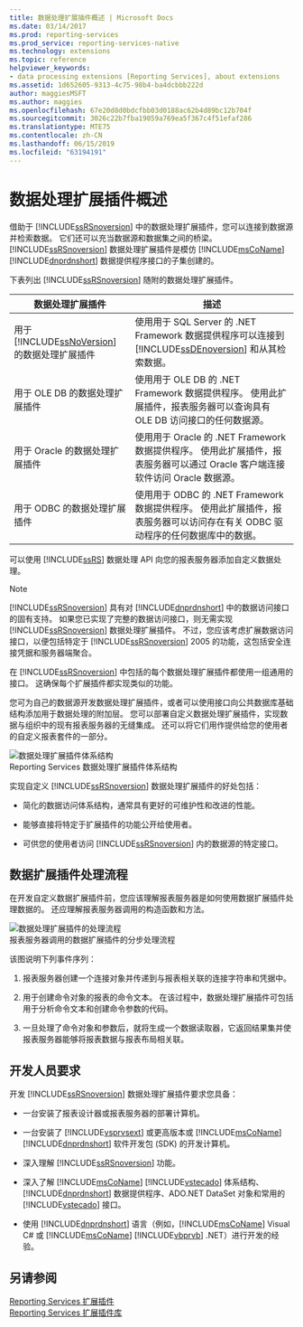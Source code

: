 ```yaml
---
title: 数据处理扩展插件概述 | Microsoft Docs
ms.date: 03/14/2017
ms.prod: reporting-services
ms.prod_service: reporting-services-native
ms.technology: extensions
ms.topic: reference
helpviewer_keywords:
- data processing extensions [Reporting Services], about extensions
ms.assetid: 1d652605-9313-4c75-98b4-ba4dcbbb222d
author: maggiesMSFT
ms.author: maggies
ms.openlocfilehash: 67e20d8d0bdcfbb03d0188ac62b4d89bc12b704f
ms.sourcegitcommit: 3026c22b7fba19059a769ea5f367c4f51efaf286
ms.translationtype: MTE75
ms.contentlocale: zh-CN
ms.lasthandoff: 06/15/2019
ms.locfileid: "63194191"
---
```

# <a name="data-processing-extensions-overview"></a>数据处理扩展插件概述
  借助于 [!INCLUDE[ssRSnoversion](../../../includes/ssrsnoversion-md.md)] 中的数据处理扩展插件，您可以连接到数据源并检索数据。 它们还可以充当数据源和数据集之间的桥梁。 [!INCLUDE[ssRSnoversion](../../../includes/ssrsnoversion-md.md)] 数据处理扩展插件是模仿 [!INCLUDE[msCoName](../../../includes/msconame-md.md)][!INCLUDE[dnprdnshort](../../../includes/dnprdnshort-md.md)] 数据提供程序接口的子集创建的。  
  
 下表列出 [!INCLUDE[ssRSnoversion](../../../includes/ssrsnoversion-md.md)] 随附的数据处理扩展插件。  
  
|数据处理扩展插件|描述|  
|-------------------------------|-----------------|  
|用于 [!INCLUDE[ssNoVersion](../../../includes/ssnoversion-md.md)] 的数据处理扩展插件|使用用于 SQL Server 的 .NET Framework 数据提供程序可以连接到 [!INCLUDE[ssDEnoversion](../../../includes/ssdenoversion-md.md)] 和从其检索数据。|  
|用于 OLE DB 的数据处理扩展插件|使用用于 OLE DB 的 .NET Framework 数据提供程序。 使用此扩展插件，报表服务器可以查询具有 OLE DB 访问接口的任何数据源。|  
|用于 Oracle 的数据处理扩展插件|使用用于 Oracle 的 .NET Framework 数据提供程序。 使用此扩展插件，报表服务器可以通过 Oracle 客户端连接软件访问 Oracle 数据源。|  
|用于 ODBC 的数据处理扩展插件|使用用于 ODBC 的 .NET Framework 数据提供程序。 使用此扩展插件，报表服务器可以访问存在有关 ODBC 驱动程序的任何数据库中的数据。|  
  
 可以使用 [!INCLUDE[ssRS](../../../includes/ssrs.md)] 数据处理 API 向您的报表服务器添加自定义数据处理。  
  
> [!NOTE]  
>  [!INCLUDE[ssRSnoversion](../../../includes/ssrsnoversion-md.md)] 具有对 [!INCLUDE[dnprdnshort](../../../includes/dnprdnshort-md.md)] 中的数据访问接口的固有支持。 如果您已实现了完整的数据访问接口，则无需实现 [!INCLUDE[ssRSnoversion](../../../includes/ssrsnoversion-md.md)] 数据处理扩展插件。 不过，您应该考虑扩展数据访问接口，以便包括特定于 [!INCLUDE[ssRSnoversion](../../../includes/ssrsnoversion-md.md)] 2005 的功能，这包括安全连接凭据和服务器端聚合。  
  
 在 [!INCLUDE[ssRSnoversion](../../../includes/ssrsnoversion-md.md)] 中包括的每个数据处理扩展插件都使用一组通用的接口。 这确保每个扩展插件都实现类似的功能。  
  
 您可为自己的数据源开发数据处理扩展插件，或者可以使用接口向公共数据库基础结构添加用于数据处理的附加层。 您可以部署自定义数据处理扩展插件，实现数据与组织中的现有报表服务器的无缝集成。 还可以将它们用作提供给您的使用者的自定义报表套件的一部分。  
  
 ![数据处理扩展插件体系结构](../../../reporting-services/extensions/data-processing/media/bk-dataprocess-extensions.gif "Data processing extension architecture")  
Reporting Services 数据处理扩展插件体系结构  
  
 实现自定义 [!INCLUDE[ssRSnoversion](../../../includes/ssrsnoversion-md.md)] 数据处理扩展插件的好处包括：  
  
-   简化的数据访问体系结构，通常具有更好的可维护性和改进的性能。  
  
-   能够直接将特定于扩展插件的功能公开给使用者。  
  
-   可供您的使用者访问 [!INCLUDE[ssRSnoversion](../../../includes/ssrsnoversion-md.md)] 内的数据源的特定接口。  
  
## <a name="data-extension-process-flow"></a>数据扩展插件处理流程  
 在开发自定义数据扩展插件前，您应该理解报表服务器是如何使用数据扩展插件处理数据的。 还应理解报表服务器调用的构造函数和方法。  
  
 ![数据处理扩展插件的处理流程](../../../reporting-services/extensions/data-processing/media/bk-ext-01.gif "Process flow for data processing extension")  
报表服务器调用的数据扩展插件的分步处理流程  
  
 该图说明下列事件序列：  
  
1.  报表服务器创建一个连接对象并传递到与报表相关联的连接字符串和凭据中。  
  
2.  用于创建命令对象的报表的命令文本。 在该过程中，数据处理扩展插件可包括用于分析命令文本和创建命令参数的代码。  
  
3.  一旦处理了命令对象和参数后，就将生成一个数据读取器，它返回结果集并使报表服务器能够将报表数据与报表布局相关联。  
  
## <a name="developer-requirements"></a>开发人员要求  
 开发 [!INCLUDE[ssRSnoversion](../../../includes/ssrsnoversion-md.md)] 数据处理扩展插件要求您具备：  
  
-   一台安装了报表设计器或报表服务器的部署计算机。  
  
-   一台安装了 [!INCLUDE[vsprvsext](../../../includes/vsprvsext-md.md)] 或更高版本或 [!INCLUDE[msCoName](../../../includes/msconame-md.md)] [!INCLUDE[dnprdnshort](../../../includes/dnprdnshort-md.md)] 软件开发包 (SDK) 的开发计算机。  
  
-   深入理解 [!INCLUDE[ssRSnoversion](../../../includes/ssrsnoversion-md.md)] 功能。  
  
-   深入了解 [!INCLUDE[msCoName](../../../includes/msconame-md.md)] [!INCLUDE[vstecado](../../../includes/vstecado-md.md)] 体系结构、[!INCLUDE[dnprdnshort](../../../includes/dnprdnshort-md.md)] 数据提供程序、ADO.NET DataSet 对象和常用的 [!INCLUDE[vstecado](../../../includes/vstecado-md.md)] 接口。  
  
-   使用 [!INCLUDE[dnprdnshort](../../../includes/dnprdnshort-md.md)] 语言（例如，[!INCLUDE[msCoName](../../../includes/msconame-md.md)] Visual C# 或 [!INCLUDE[msCoName](../../../includes/msconame-md.md)] [!INCLUDE[vbprvb](../../../includes/vbprvb-md.md)] .NET）进行开发的经验。  
  
## <a name="see-also"></a>另请参阅  
 [Reporting Services 扩展插件](../../../reporting-services/extensions/reporting-services-extensions.md)   
 [Reporting Services 扩展插件库](../../../reporting-services/extensions/reporting-services-extension-library.md)  
  
  
